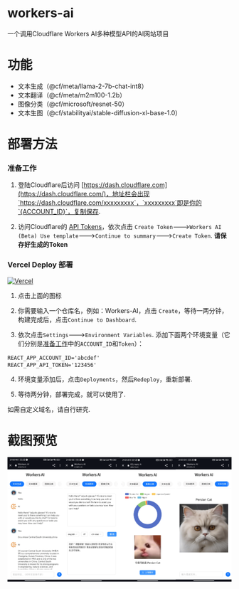 # workers-ai
一个调用Cloudflare Workers AI多种模型API的AI网站项目
# 功能
- 文本生成（@cf/meta/llama-2-7b-chat-int8）
- 文本翻译（@cf/meta/m2m100-1.2b）
- 图像分类（@cf/microsoft/resnet-50）
- 文本生图（@cf/stabilityai/stable-diffusion-xl-base-1.0）
# 部署方法
### 准备工作
1. 登陆Cloudflare后访问 [https://dash.cloudflare.com](https://dash.cloudflare.com/)，地址栏会出现`https://dash.cloudflare.com/xxxxxxxxx`，`xxxxxxxxx`即是你的`{ACCOUNT_ID}`，复制保存.

2. 访问Cloudflare的 [API Tokens](https://dash.cloudflare.com/profile/api-tokens)，依次点击 `Create Token`--->`Workers AI (Beta) Use template`--->`Continue to summary`--->`Create Token`.
**请保存好生成的Token**

### Vercel Deploy 部署
[![Vercel](https://vercel.com/button)](https://vercel.com/import/project?template=https://github.com/barkure/workers-ai)

1. 点击上面的图标

2. 你需要输入一个仓库名，例如：Workers-AI，点击 `Create`，等待一两分钟，构建完成后，点击`Continue to Dashboard`.

3. 依次点击`Settings`--->`Environment Variables`. 
添加下面两个环境变量（它们分别是[准备工作](https://github.com/barkure/workers-ai?tab=readme-ov-file#%E5%87%86%E5%A4%87%E5%B7%A5%E4%BD%9C)中的`ACCOUNT_ID`和`Token`）：
```
REACT_APP_ACCOUNT_ID='abcdef'
REACT_APP_API_TOKEN='123456'
```

4. 环境变量添加后，点击`Deployments`，然后`Redeploy`，重新部署.

5. 等待两分钟，部署完成，就可以使用了.

如需自定义域名，请自行研究.
# 截图预览
![截图](./screenshots/2023-12-10%20231250.png)